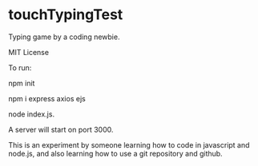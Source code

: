 # touchTypingTest
Typing game by a coding newbie.

MIT License

To run: 

npm init

npm i express axios ejs

node index.js.

A server will start on port 3000.

This is an experiment by someone learning how to code in javascript and node.js, and also learning how to use a git repository and github.
